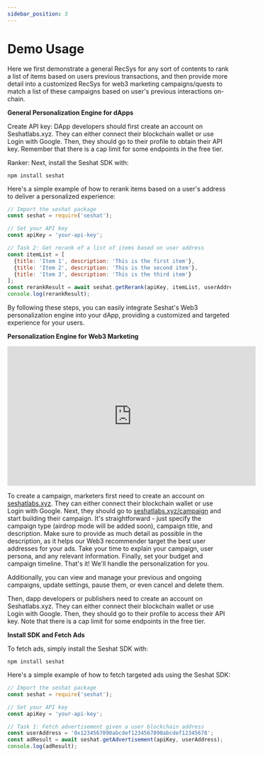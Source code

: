 ```yaml
---
sidebar_position: 3
---
```


# Demo Usage

Here we first demonstrate a general RecSys for any sort of contents to rank a list of items based on users previous transactions, and then provide more detail into a customized RecSys for web3 marketing campaigns/quests to match a list of these campaigns based on user's previous interactions on-chain.

**General Personalization Engine for dApps**

Create API key: DApp developers should first create an account on Seshatlabs.xyz. They can either connect their blockchain wallet or use Login with Google. Then, they should go to their profile to obtain their API key. Remember that there is a cap limit for some endpoints in the free tier.

Ranker: Next, install the Seshat SDK with:

`npm install seshat`

Here's a simple example of how to rerank items based on a user's address to deliver a personalized experience:

```javascript
// Import the seshat package
const seshat = require('seshat');

// Set your API key
const apiKey = 'your-api-key';

// Task 2: Get rerank of a list of items based on user address
const itemList = [
  {title: 'Item 1', description: 'This is the first item'},
  {title: 'Item 2', description: 'This is the second item'},
  {title: 'Item 3', description: 'This is the third item'}
];
const rerankResult = await seshat.getRerank(apiKey, itemList, userAddress);
console.log(rerankResult);
```

By following these steps, you can easily integrate Seshat's Web3 personalization engine into your dApp, providing a customized and targeted experience for your users.


**Personalization Engine for Web3 Marketing**

<iframe width="560" height="315" src="https://www.youtube.com/embed/8tZ1wZ4y_SI" frameborder="0" allow="accelerometer; autoplay; clipboard-write; encrypted-media; gyroscope; picture-in-picture" allowfullscreen></iframe>


<!-- **Motivation: Why do we need a recommendation engine for Web3?**

To bring more users to the Web3 ecosystem, we need to deliver the same experience they had in Web2. However, as a dApp developer, when we add the "connect wallet" functionality to our product, we only have access to the user's public key. With just a public key and on-chain transactions, there's no way to use traditional Web2 recommendation engines. To deliver a personalized experience similar to what FANG companies offer, we need a new personalization engine that fits our new journey. Enter Seshat! -->

<!-- **How does Seshat work?**

In the generative AI world we live in, it's inevitable to leverage AI technology to solve the Web3 recommendation engine problem. Seshat uses its own generative AI, trained self-supervised on over 20 million contracts and more than 1 billion transactions across various blockchains (Ethereum, Aptos, Cosmos, NEAR, Solana, Axelar, and many more). This allows Seshat to understand the story behind each user interaction across all chains, making it chain-agnostic. Our data adaptors connect to any chain-scans and process real-time user transactions (i.e., user-user or user-contract interactions). This approach not only benefits on-chain asset recommendations but also covers off-chain assets to expand Web3 penetration. With machine understanding of each transaction and the generalizability of new contracts, we can bring all the personalization knowledge we have from the Web2 era. -->

<!-- **Why the name Seshat?**

The name Seshat was chosen in honor of the ancient Egyptian goddess of wisdom, knowledge, and writing. Seshat was known for her ability to bring order and structure to the universe, much like our recommendation engine aims to bring personalized experiences to the blockchain, Web3, and dApps ecosystem. The connection between the name Seshat and our technology lies in the ability to bring order, understanding, and personalization to the vast and complex world of Web3. By leveraging the wisdom of Seshat, we aim to create a seamless, personalized experience for users across the Web3 landscape. -->

To create a campaign, marketers first need to create an account on [seshatlabs.xyz](https://seshatlabs.xyz). They can either connect their blockchain wallet or use Login with Google. Next, they should go to [seshatlabs.xyz/campaign](seshatlabs.xyz/campaign) and start building their campaign. It's straightforward - just specify the campaign type (airdrop mode will be added soon), campaign title, and description. Make sure to provide as much detail as possible in the description, as it helps our Web3 recommender target the best user addresses for your ads. Take your time to explain your campaign, user persona, and any relevant information. Finally, set your budget and campaign timeline. That's it! We'll handle the personalization for you.

Additionally, you can view and manage your previous and ongoing campaigns, update settings, pause them, or even cancel and delete them.


Then, dapp developers or publishers need to create an account on Seshatlabs.xyz. They can either connect their blockchain wallet or use Login with Google. Then, they should go to their profile to access their API key. Note that there is a cap limit for some endpoints in the free tier.

**Install SDK and Fetch Ads**

To fetch ads, simply install the Seshat SDK with:

`npm install seshat`


Here's a simple example of how to fetch targeted ads using the Seshat SDK:

```javascript
// Import the seshat package
const seshat = require('seshat');

// Set your API key
const apiKey = 'your-api-key';

// Task 1: Fetch advertisement given a user blockchain address
const userAddress = '0x1234567890abcdef1234567890abcdef12345678';
const adResult = await seshat.getAdvertisement(apiKey, userAddress);
console.log(adResult);
```

